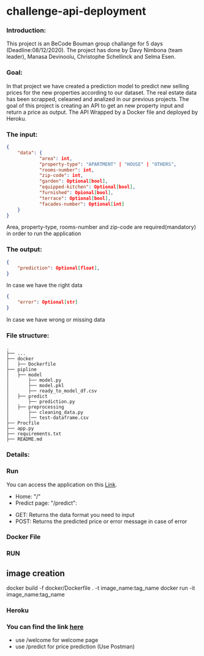 # challenge-api-deployment

### Introduction:
This project is an BeCode Bouman group challange for 5 days (Deadline:08/12/2020). The project has done by Davy Nimbona (team leader), Manasa Devinoolu, Christophe Schellinck and Selma Esen. 

### Goal:

In that project we have created a prediction model to predict new selling prices for the new properties according to our dataset. The real estate data has been scrapped, celeaned and analized in our previous projects. The goal of this project is creating an API to get an new property input and return a price as output. The API Wrapped by a Docker file and deployed by Heroku.

### The input:
```json
{
    "data": {
            "area": int,
            "property-type": "APARTMENT" | "HOUSE" | "OTHERS",
            "rooms-number": int,
            "zip-code": int,
            "garden": Optional[bool],
            "equipped-kitchen": Optional[bool],
            "furnished": Opional[bool],
            "terrace": Optional[bool],
            "facades-number": Optional[int]
    }
}
```

Area, property-type, rooms-number and zip-code are required(mandatory) in order to run the application

### The output:
```json
{
    "prediction": Optional[float],
}
```
In case we have the right data
```json
{
    "error": Optional[str]
}
```
In case we have wrong or missing data

### File structure:

    .
    ├── ...
    ├── docker                    
    │   ├── Dockerfile                           
    ├── pipline                    
    │   ├── model
    │       ├── model.py
    │       ├── model.pkl
    │       ├── ready_to_model_df.csv
    │   ├── predict
    │       ├── prediction.py
    │   ├── preprocessing 
    │       ├── cleaning_data.py
    │       │── test-dataframe.csv
    ├── Procfile
    ├── app.py
    ├── requirements.txt
    ├── README.md
    



### Details:

### Run
You can access the application on this [Link](https://davy-api.herokuapp.com/).
- Home: "/"
- Predict page: "/predict":
* GET: Returns the data format you need to input
* POST: Returns the predicted price or error message in case of error


### Docker File


### RUN

## image creation

docker build -f docker/Dockerfile . -t image_name:tag_name
docker run -it image_name:tag_name


### Heroku 

### You can find the link [here](http://davy-api.herokuapp.com/)

- use /welcome for welcome page
- use /predict for price prediction (Use Postman)

